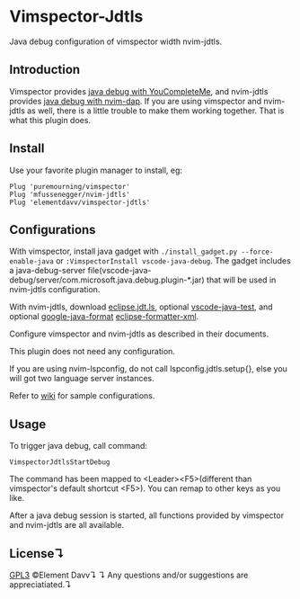 # Vimspector-Jdtls
Java debug configuration of vimspector width nvim-jdtls.

## Introduction
Vimspector provides [java debug with YouCompleteMe](https://github.com/puremourning/vimspector#usage-with-youcompleteme), and nvim-jdtls provides [java debug with nvim-dap](https://github.com/mfussenegger/nvim-jdtls#debugger-via-nvim-dap). If you are using vimspector and nvim-jdtls as well, there is a little trouble to make them working together. That is what this plugin does.

## Install
Use your favorite plugin manager to install, eg:
```
Plug 'puremourning/vimspector'
Plug 'mfussenegger/nvim-jdtls'
Plug 'elementdavv/vimspector-jdtls'
```

## Configurations
With vimspector, install java gadget with `./install_gadget.py --force-enable-java` or `:VimspectorInstall vscode-java-debug`. The gadget includes a java-debug-server file(vscode-java-debug/server/com.microsoft.java.debug.plugin-*.jar) that will be used in nvim-jdtls configuration.

With nvim-jdtls, download [eclipse.jdt.ls](https://www.eclipse.org/downloads/download.php?file=/jdtls/milestones/1.9.0/jdt-language-server-1.9.0-202203031534.tar.gz), optional [vscode-java-test](https://github.com/microsoft/vscode-java-test/releases/download/0.38.2/vscjava.vscode-java-test-0.38.2.vsix), and optional [google-java-format](https://github.com/google/google-java-format/releases/download/v1.16.0/google-java-format-1.16.0-all-deps.jar) [eclipse-formatter-xml](https://github.com/redhat-developer/vscode-java/blob/master/formatters/eclipse-formatter.xml). 

Configure vimspector and nvim-jdtls as described in their documents.

This plugin does not need any configuration.

If you are using nvim-lspconfig, do not call lspconfig.jdtls.setup{}, else you will got two language server instances.

Refer to [wiki](https://github.com/elementdavv/vimspector-jdtls/wiki) for sample configurations.

## Usage
To trigger java debug, call command:
```
VimspectorJdtlsStartDebug
```

The command has been mapped to \<Leader>\<F5>(different than vimspector's default shortcut \<F5>). You can remap to other keys as you like.

After a java debug session is started, all functions provided by vimspector and nvim-jdtls are all available.

## License↴
[GPL3](LICENSE) ©Element Davv↴
↴
Any questions and/or suggestions are appreciatiated.↴
